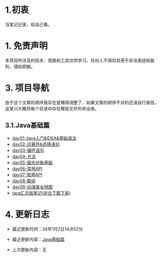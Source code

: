 # 1.初衷

当笔记记录，给自己看。

# 1. 免责声明

本项目所涉及的技术、思路和工具仅供学习，任何人不得将其用于非法用途和盈利，侵权即删。

# 3. 项目导航

由于这个文章的顺序我实在是懒得调整了，如果文章的顺序不对的还请自行查找，这里只大概将每个目录中存在哪些文件列举出来。

## 3.1.Java基础篇

- [day01-Java入门&IDEA&基础语法](https://github.com/djytmdj/Java-Notes/blob/main/Java%E5%9F%BA%E7%A1%80%E7%AF%87/day01-Java%E5%85%A5%E9%97%A8%26IDEA%26%E5%9F%BA%E7%A1%80%E8%AF%AD%E6%B3%95.md)
- [day02-运算符&选择语句](https://github.com/djytmdj/Java-Notes/blob/main/Java%E5%9F%BA%E7%A1%80%E7%AF%87/day02-%E8%BF%90%E7%AE%97%E7%AC%A6%26%E9%80%89%E6%8B%A9%E8%AF%AD%E5%8F%A5.md)
- [day03-循环语句](https://github.com/djytmdj/Java-Notes/blob/main/Java%E5%9F%BA%E7%A1%80%E7%AF%87/day03-%E5%BE%AA%E7%8E%AF%E8%AF%AD%E5%8F%A5.md)
- [day04-方法](https://github.com/djytmdj/Java-Notes/blob/main/Java%E5%9F%BA%E7%A1%80%E7%AF%87/day04-%E6%96%B9%E6%B3%95.md)
- [day05-面向对象基础](https://github.com/djytmdj/Java-Notes/blob/main/Java%E5%9F%BA%E7%A1%80%E7%AF%87/day05-%E9%9D%A2%E5%90%91%E5%AF%B9%E8%B1%A1%E5%9F%BA%E7%A1%80.md)
- [day06-常用API](https://github.com/djytmdj/Java-Notes/blob/main/Java%E5%9F%BA%E7%A1%80%E7%AF%87/day06-%E5%B8%B8%E7%94%A8API.md)
- [day07-常用API](https://github.com/djytmdj/Java-Notes/blob/main/Java%E5%9F%BA%E7%A1%80%E7%AF%87/day07-%E5%B8%B8%E7%94%A8API.md)
- [day08-数组](https://github.com/djytmdj/Java-Notes/blob/main/Java%E5%9F%BA%E7%A1%80%E7%AF%87/day08-%E6%95%B0%E7%BB%84.md)
- [day09-动漫美女拼图](https://github.com/djytmdj/Java-Notes/blob/main/Java%E5%9F%BA%E7%A1%80%E7%AF%87/day09-%E5%8A%A8%E6%BC%AB%E7%BE%8E%E5%A5%B3%E6%8B%BC%E5%9B%BE.md)
- [java汇总版笔记(适合下载下来)](https://github.com/djytmdj/Java-Notes/blob/main/Java%E5%9F%BA%E7%A1%80%E7%AF%87/java%E6%B1%87%E6%80%BB%E7%89%88%E7%AC%94%E8%AE%B0(%E9%80%82%E5%90%88%E4%B8%8B%E8%BD%BD%E4%B8%8B%E6%9D%A5).md)

# 4. 更新日志

- 最近更新时间：24年1月2日14点52分

- 最近更新内容：[Java基础篇](https://github.com/djytmdj/Java-Notes/tree/main/Java%E5%9F%BA%E7%A1%80%E7%AF%87)

- 上次更新内容：无
